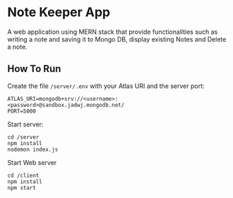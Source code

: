 # Note Keeper App
A web application using MERN stack that provide functionalities such as writing a note and saving it to Mongo DB, display existing Notes and Delete a note.

## How To Run
Create the file `/server/.env` with your Atlas URI and the server port:
```
ATLAS_URI=mongodb+srv://<username>:<password>@sandbox.jadwj.mongodb.net/
PORT=5000
```

Start server:
```
cd /server
npm install
nodemon index.js
```

Start Web server
```
cd /client
npm install
npm start
```
